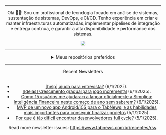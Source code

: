 <div align="center">
<hr>
<p>Olá 👋🏾! Sou um profissional de tecnologia focado em análise de sistemas, sustentação de sistemas, DevOps, e CI/CD. Tenho experiência em criar e manter infraestruturas automatizadas, implementar pipelines de integração e entrega contínua, e garantir a alta disponibilidade e performance dos sistemas.</p>
  <img src="https://media.giphy.com/media/yAGIvCiwPJn5C/giphy.gif">
<hr>
  <details>
  <summary>Meus repositórios preferidos</summary>
  <br />
  Alguns dos meus melhores repositórios:
  <br />
<br />
  <ul><li><a href=https://github.com/KubeNerd/aluratube target="_blank" rel="noopener noreferrer">KubeNerd/aluratube</a> (<b>0</b> ✨ and <b>0</b> 🍴): Aluratube - Desenvolvido durante a imersão React da Alura no final de 2022</li><li><a href=https://github.com/KubeNerd/nlw-ia target="_blank" rel="noopener noreferrer">KubeNerd/nlw-ia</a> (<b>0</b> ✨ and <b>0</b> 🍴): Projeto desenvolvido durante a NLW IA - Usando a API da OPENAI</li><li><a href=https://github.com/KubeNerd/nlw-journey-ia target="_blank" rel="noopener noreferrer">KubeNerd/nlw-journey-ia</a> (<b>0</b> ✨ and <b>0</b> 🍴): NLW IA - Agent de viagens usando python + langchain + GPT</li>
<li>More coming soon :).</li>
</ul>
  </details>
  <hr/>
    <summary>Recent Newsletters</summary>
  <br />
  <ul>
    <li><a href=https://www.tabnews.com.br/brenio/help-ajuda-para-entrevista target="_blank" rel="noopener noreferrer">[help] ajuda para entrevista?</a> (6/1/2025).</li><li><a href=https://www.tabnews.com.br/Slimedev12/ideias-crescimento-gradual-para-jogo-incremental target="_blank" rel="noopener noreferrer">[Ideias] Crescimento gradual para jogo incremental</a> (6/1/2025).</li><li><a href=https://www.tabnews.com.br/luizfelipegois/como-15-usuarios-me-ajudaram-a-lancar-oficialmente-a-simplica-inteligencia-financeira-neste-comeco-de-ano-sem-saberem target="_blank" rel="noopener noreferrer">Como 15 usuários me ajudaram a lançar oficialmente a Simplica: Inteligência Financeira neste começo de ano sem saberem?</a> (6/1/2025).</li><li><a href=https://www.tabnews.com.br/Lexis/mvp-de-um-novo-app-android-ios-para-o-tabnews-e-as-habilidades-mais-importante-para-conseguir-finalizar-projetos target="_blank" rel="noopener noreferrer">MVP de um novo app Android/iOS para o TabNews; e as habilidades mais importantes para conseguir finalizar projetos</a> (5/1/2025).</li><li><a href=https://www.tabnews.com.br/RyanLevy/por-que-e-tao-dificil-encontrar-desenvolvedores-full-cicle target="_blank" rel="noopener noreferrer">Por que é tão dificil encontrar desenvolvedores full cycle?</a> (5/1/2025).</li>
  </ul>
<p>Read more newsletter issues: <a href="https://www.tabnews.com.br/recentes/rss">https://www.tabnews.com.br/recentes/rss</a>.</p>
  </details>
